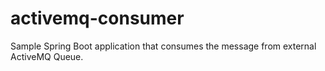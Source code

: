 # activemq-consumer
Sample Spring Boot application that consumes the message from external ActiveMQ Queue.
